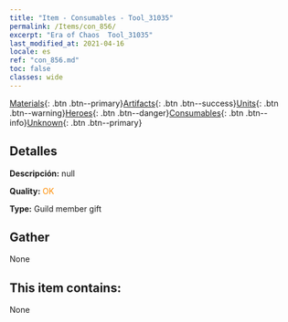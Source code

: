 ```yaml
---
title: "Item - Consumables - Tool_31035"
permalink: /Items/con_856/
excerpt: "Era of Chaos  Tool_31035"
last_modified_at: 2021-04-16
locale: es
ref: "con_856.md"
toc: false
classes: wide
---
```

 [Materials](/es/Items/){: .btn .btn--primary}[Artifacts](/es/Items/Artifacts/){: .btn .btn--success}[Units](/es/Items/Units/){: .btn .btn--warning}[Heroes](/es/Items/Heroes/){: .btn .btn--danger}[Consumables](/es/Items/Consumables/){: .btn .btn--info}[Unknown](/es/Items/Unknown/){: .btn .btn--primary}

## Detalles
 **Descripción:** null

 **Quality:** <span style="color: #FF8C00">OK</span>

 **Type:** Guild member gift

## Gather

  None

## This item contains:

  None

